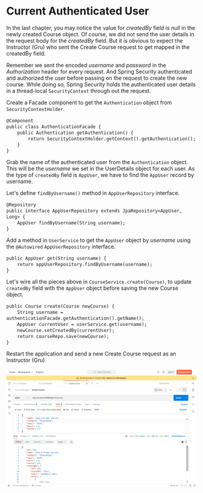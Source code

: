 # Current Authenticated User

In the last chapter, you may notice the value for *createdBy* field is *null* in the newly created Course object. Of course, we did not send the user details in the request body for the *createdBy* field. But it is obvious to expect the Instructor (Gru) who sent the Create Course request to get mapped in the createdBy field.

Remember we sent the encoded *username* and *password* in the *Authorization* header for every request. And Spring Security authenticated and authorized the user before passing on the request to create the new course. While doing so, Spring Security holds the authenticated user details in a thread-local `SecurityContext` through out the request.

Create a Facade component to get the `Authentication` object from `SecurityContextHolder`.

```
@Component  
public class AuthenticationFacade {  
	public Authentication getAuthentication() {  
	    return SecurityContextHolder.getContext().getAuthentication();  
	}  
}
```

Grab the name of the authenticated user from the `Authentication` object. This will be the *username* we set in the UserDetails object for each user. As the type of `createdBy` field is `AppUser`, we have to find the `AppUser` record by username.

Let's define `findByUsername()` method in `AppUserRepository` interface.

```
@Repository  
public interface AppUserRepository extends JpaRepository<AppUser, Long> {  
	AppUser findByUsername(String username);
}
```

Add a method in `UserService` to get the `AppUser` object by *username* using the `@Autowired` `AppUserRepository` interface.

```
public AppUser get(String username) {  
	return appUserRepository.findByUsername(username);
}
```

Let's wire all the pieces above in `CourseService.create(Course)`, to update `createdBy` field with the `AppUser` object before saving the new Course object.

```
public Course create(Course newCourse) {  
	String username = authenticationFacade.getAuthentication().getName();  
	AppUser currentUser = userService.get(username);  
	newCourse.setCreatedBy(currentUser);  
	return courseRepo.save(newCourse);  
}
```

Restart the application and send a new Create Course request as an Instructor (Gru)

![Create course with createdBy having the request sender details](./assets/create_course_201.png)
